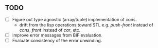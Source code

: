TODO
----
 * [ ] Figure out type agnostic (array/tuple) implementation of cons.
   * drift from the lisp operations toward STL e.g. _push-front_ instead of _cons_,
     _front_ instead of _car_, etc.
 * [ ] Improve error messages from BIF evaluation.
 * [ ] Evaluate consistency of the error unwinding.
